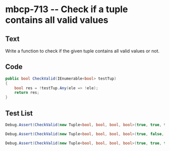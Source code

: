 # mbcp-713 -- Check if a tuple contains all valid values

## Text

Write a function to check if the given tuple contains all valid values or not.

## Code

```csharp
public bool CheckValid(IEnumerable<bool> testTup)
{
    bool res = !testTup.Any(ele => !ele);
    return res;
}
```

## Test List

```csharp
Debug.Assert(CheckValid(new Tuple<bool, bool, bool, bool>(true, true, true, true)) == true);
```

```csharp
Debug.Assert(CheckValid(new Tuple<bool, bool, bool, bool>(true, false, true, true)) == false);
```

```csharp
Debug.Assert(CheckValid(new Tuple<bool, bool, bool, bool>(true, true, true, true)) == true);
```
